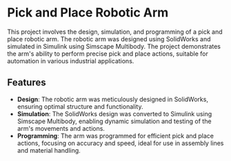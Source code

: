 # Pick and Place Robotic Arm

This project involves the design, simulation, and programming of a pick and place robotic arm. The robotic arm was designed using SolidWorks and simulated in Simulink using Simscape Multibody. The project demonstrates the arm's ability to perform precise pick and place actions, suitable for automation in various industrial applications.

## Features

- **Design**: The robotic arm was meticulously designed in SolidWorks, ensuring optimal structure and functionality.
- **Simulation**: The SolidWorks design was converted to Simulink using Simscape Multibody, enabling dynamic simulation and testing of the arm's movements and actions.
- **Programming**: The arm was programmed for efficient pick and place actions, focusing on accuracy and speed, ideal for use in assembly lines and material handling.
